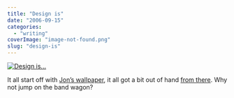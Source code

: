 ```yaml
---
title: "Design is"
date: "2006-09-15"
categories: 
  - "writing"
coverImage: "image-not-found.png"
slug: "design-is"
---
```


[![Design is...](/images/243818252_158352966c.jpg)](http://www.flickr.com/photos/funkylarma/243818252/ "Photo Sharing")

It all start off with [Jon’s wallpaper](http://www.hicksdesign.co.uk/journal/design-is-just-making-things-line-up), it all got a bit out of hand [from there](http://flickr.com/photos/luxuryluke/243226912/). Why not jump on the band wagon?
